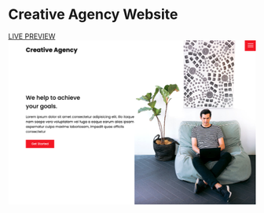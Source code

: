 # Creative Agency Website
[LIVE PREVIEW](https://canonbas03.github.io/CreativeAgencyWebsite/)
![Creative Agency](/images/screenshot.png 'Creative Agency')
